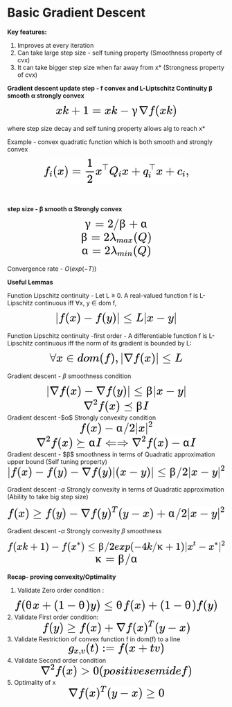 
# Basic Gradient Descent 

**Key features:**
1. Improves at every iteration
2. Can take large step size - self tuning property (Smoothness property of cvx)
3. It can take bigger step size when far away from x* (Strongness property of cvx)

**Gradient descent update step - f convex and L-Liptschitz Continuity β smooth α strongly convex**

<!-- $$
xk+1 = xk − γ∇f(xk)
$$ --> 

<div align="center"><img style="background: white;" src="../../svg/W3ZAMmoqIM.svg"></div>

where step size decay and self tuning property allows alg to reach x*

Example - convex quadratic function which is both smooth and strongly convex
<!-- $$
f_i(x) = \frac{1}{2} x^{\top}Q_ix + q_i^{\top} x + c_i,
$$ --> 

<div align="center"><img style="background: white;" src="../../svg/M85bXbQdbc.svg"></div>


<br>
<br>


**step size - β smooth α Strongly convex**
<!-- $$
γ = 2/β+α
$$ --> 

<div align="center"><img style="background: white;" src="../../svg/BW1JUZq8te.svg"></div>
<!-- $$
β=2\lambda_{max}(Q)
$$ --> 

<div align="center"><img style="background: white;" src="../../svg/SUwIJklxIR.svg"></div>
<!-- $$
α =2\lambda_{min}(Q)
$$ --> 

<div align="center"><img style="background: white;" src="../../svg/L8TpfMdNmp.svg"></div>

Convergence rate - $O(exp(-T))$


**Useful Lemmas**

Function Lipschitz continuity -  Let L ≥ 0. A real-valued function f is L-Lipschitz continuous iff ∀x, y ∈ dom f,
<!-- $$
|f(x) − f(y)| ≤ L|x − y|
$$ --> 

<div align="center"><img style="background: white;" src="../../svg/WAD6AJYPFI.svg"></div>


Function Lipschitz continuity -first order - A differentiable function f is L-Lipschitz continuous iff the norm of its gradient is bounded by L:

<!-- $$
∀x ∈ dom(f), |∇f(x)| ≤ L
$$ --> 

<div align="center"><img style="background: white;" src="../../svg/di2EW6WZtM.svg"></div>

Gradient descent  - $β$ smoothness condition
<!-- $$
|∇f(x) − ∇f(y)| ≤ β|x − y|
$$ --> 

<div align="center"><img style="background: white;" src="../../svg/uMZFSEW0JL.svg"></div>
<!-- $$
∇^2f(x) \preceq βI 
$$ --> 

<div align="center"><img style="background: white;" src="../../svg/4Kre4CgD6h.svg"></div>
Gradient descent -$α$ Strongly convexity condition
<!-- $$
f(x) - α/2|x|^2
$$ --> 

<div align="center"><img style="background: white;" src="../../svg/T9oa9LM1Ov.svg"></div>
<!-- $$
∇^2f(x) \succeq αI ⇐⇒ ∇^2f(x) − αI
$$ --> 

<div align="center"><img style="background: white;" src="../../svg/4YWUVW7tHK.svg"></div>
Gradient descent - $β$ smoothness in terms of Quadratic approximation upper bound  (Self tuning property)
<!-- $$
|f(x) − f(y) − ∇f(y)| (x − y)| ≤ β/2|x − y|^2
$$ --> 

<div align="center"><img style="background: white;" src="../../svg/jBU5ogJX2Q.svg"></div>

Gradient descent -$α$ Strongly convexity in terms of Quadratic approximation (Ability to take big step size)
<!-- $$
f(x) ≥ f(y) − ∇f(y)^T(y − x) + α/2|x − y|^2
$$ --> 

<div align="center"><img style="background: white;" src="../../svg/AopCf3TT45.svg"></div>

Gradient descent -$α$ Strongly convexity $β$ smoothness 
<!-- $$
f(xk+1) − f(x^∗) ≤β/2exp (−4k /κ + 1)|x^t − x^∗|^2
$$ --> 

<div align="center"><img style="background: white;" src="../../svg/7Tlxh2kdXJ.svg"></div>
<!-- $$
κ = β/α
$$ --> 

<div align="center"><img style="background: white;" src="../../svg/4vnbS3TIvb.svg"></div>


**Recap- proving convexity/Optimality**
1. Validate Zero order condition :
<!-- $$
f(θx + (1 − θ)y) ≤ θf(x) + (1 − θ)f(y)
$$ --> 

<div align="center"><img style="background: white;" src="../../svg/A2ByiQ9MIM.svg"></div>
2. Validate First order condition:
<!-- $$
f(y) ≥ f(x) + ∇f(x)^T(y − x)
$$ --> 

<div align="center"><img style="background: white;" src="../../svg/iHbd5Lrqdy.svg"></div>
3. Validate Restriction of convex function f in dom(f) to a line
<!-- $$
g_{x,v}(t) := f(x + tv)
$$ --> 

<div align="center"><img style="background: white;" src="../../svg/VKgMOJ1XMt.svg"></div>
4. Validate Second order condition
<!-- $$
∇^2f(x) > 0 (positive semidef)
$$ --> 

<div align="center"><img style="background: white;" src="../../svg/yeGHWL5yGK.svg"></div>
5. Optimality of x
<!-- $$
∇f(x)^T(y − x) ≥ 0
$$ --> 

<div align="center"><img style="background: white;" src="../../svg/flQAPrwXDZ.svg"></div>


